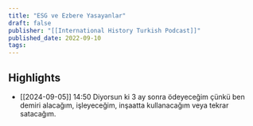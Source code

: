 ```yaml
---
title: "ESG ve Ezbere Yasayanlar"
draft: false
publisher: "[[International History Turkish Podcast]]"
published_date: 2022-09-10
tags:
---
```



## Highlights
* [[2024-09-05]] 14:50  Diyorsun ki 3 ay sonra ödeyeceğim çünkü ben demiri alacağım, işleyeceğim, inşaatta kullanacağım veya tekrar satacağım.

